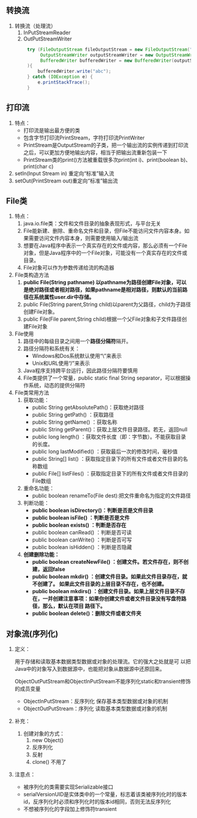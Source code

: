 ## 转换流

1. 转换流（处理流）
   1. InPutStreamReader
   2. OutPutStreamWriter

```java
        try (FileOutputStream fileOutputStream = new FileOutputStream("./src/com/lxh/process/day_22/test.txt",true);
             OutputStreamWriter outputStreamWriter = new OutputStreamWriter(fileOutputStream);
             BufferedWriter bufferedWriter = new BufferedWriter(outputStreamWriter);
        ){
            bufferedWriter.write("abc");
        } catch (IOException e) {
            e.printStackTrace();
        }

```

## 打印流

1. 特点：
   - 打印流是输出最方便的类
   -  包含字节打印流PrintStream，字符打印流PrintWriter
   -  PrintStream是OutputStream的子类，把一个输出流的实例传递到打印流之后，可以更加方便地输出内容，相当于把输出流重新包装一下
   - PrintStream类的print()方法被重载很多次print(int i)、print(boolean b)、print(char c)
2. setIn(Input Stream in) 重定向“标准”输入流
3. setOut(PrintStream out)重定向“标准”输出流

## File类

1. 特点：
   1.  java.io.file类：文件和文件目录的抽象表现形式，与平台无关
   2. File能新建、删除、重命名文件和目录，但File不能访问文件内容本身。如果需要访问文件内容本身，则需要使用输入/输出流
   3. 想要在Java程序中表示一个真实存在的文件或内容，那么必须有一个File对象，但是Java程序中的一个File对象，可能没有一个真实存在的文件或目录。
   4. File对象可以作为参数传递给流的构造器
2. File类构造方法
   1.  **public File(String pathname) 以pathname为路径创建File对象，可以是绝对路径或者相对路径，如果pathname是相对路径，则默认的当前路径在系统属性user.dir中存储。**
   2. public File(String parent,String child)以parent为父路径，child为子路径创建File对象。
   3. public File(File parent,String child)根据一个父File对象和子文件路径创建File对象
3. File使用
   1. 路径中的每级目录之间用一个**路径分隔符**隔开。
   2. 路径分隔符和系统有关：
      - Windows和Dos系统默认使用“\”来表示
      - Unix和URL使用“/”来表示
   3. Java程序支持跨平台运行，因此路径分隔符要慎用
   4. File类提供了一个常量，public static final String separator，可以根据操作系统，动态的提供分隔符
4. File类常用方法
   1. 获取功能：
      - public String getAbsolutePath()：获取绝对路径
      - public String getPath() ：获取路径
      - public String getName() ：获取名称
      - public String getParent()：获取上层文件目录路径。若无，返回null
      - public long length() ：获取文件长度（即：字节数）。不能获取目录的长度。
      - public long lastModified() ：获取最后一次的修改时间，毫秒值
      - public String[] list() ：获取指定目录下的所有文件或者文件目录的名称数组
      - public File[] listFiles() ：获取指定目录下的所有文件或者文件目录的File数组
   2. 重命名功能：
      - public boolean renameTo(File dest):把文件重命名为指定的文件路径
   3. 判断功能：
      - **public boolean isDirectory()：判断是否是文件目录**
      - **public boolean isFile() ：判断是否是文件**
      - **public boolean exists() ：判断是否存在**
      - public boolean canRead() ：判断是否可读
      - public boolean canWrite() ：判断是否可写
      - public boolean isHidden() ：判断是否隐藏
   4. **创建删除功能：**
      - **public boolean createNewFile() ：创建文件。若文件存在，则不创建，返回false**
      - **public boolean mkdir() ：创建文件目录。如果此文件目录存在，就不创建了。 如果此文件目录的上层目录不存在，也不创建。**
      - **public boolean mkdirs() ：创建文件目录。如果上层文件目录不存在，一并创建注意事项：如果你创建文件或者文件目录没有写盘符路径，那么，默认在项目 路径下。**
      - **public boolean delete()：删除文件或者文件夹**

## 对象流(序列化)

1. 定义：

   用于存储和读取基本数据类型数据或对象的处理流。它的强大之处就是可 以把Java中的对象写入到数据源中，也能把对象从数据源中还原回来。

   ObjectOutPutStream和ObjectInPutStream不能序列化static和transient修饰的成员变量

   - ObjectInPutStream：反序列化 保存基本类型数据或对象的机制
   - ObjectOutPutStream：序列化 读取基本类型数据或对象的机制

2. 补充：

   1. 创建对象的方式：
      1. new Object()
      2.  反序列化
      3.  反射
      4. clone() 不用了

3. 注意点：

   - 被序列化的类需要实现Serializable接口
   -  serialVersionUID是实体类中的一个常量，标志着该类被序列化时的版本id，反序列化时必须和序列化时的版本id相同，否则无法反序列化
   -  不想被序列化的字段加上修饰符transient

